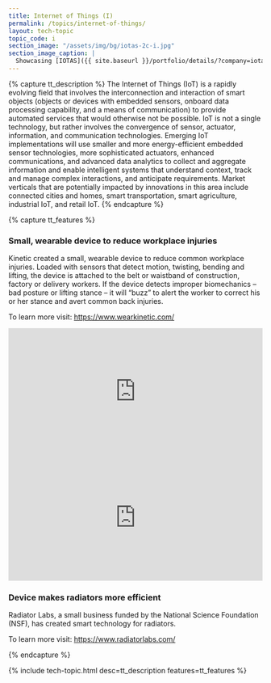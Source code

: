 ```yaml
---
title: Internet of Things (I)
permalink: /topics/internet-of-things/
layout: tech-topic
topic_code: i
section_image: "/assets/img/bg/iotas-2c-i.jpg"
section_image_caption: |
  Showcasing [IOTAS]({{ site.baseurl }}/portfolio/details/?company=iotas-inc#iotas-inc)'s' Home app, featuring a unique floor plan view and Smart Stories™.
---
```

{% capture tt_description %}
The Internet of Things (IoT) is a rapidly evolving field that involves the interconnection and interaction of smart objects (objects or devices with embedded sensors, onboard data processing capability, and a means of communication) to provide automated services that would otherwise not be possible. IoT is not a single technology, but rather involves the convergence of sensor, actuator, information, and communication technologies. Emerging IoT implementations will use smaller and more energy-efficient embedded sensor technologies, more sophisticated actuators, enhanced communications, and advanced data analytics to collect and aggregate information and enable intelligent systems that understand context, track and manage complex interactions, and anticipate requirements. Market verticals that are potentially impacted by innovations in this area include connected cities and homes, smart transportation, smart agriculture, industrial IoT, and retail IoT.
{% endcapture %}

{% capture tt_features %}
<div class="usa-section usa-content usa-grid">
  <div class="image-video">
    <div class="usa-width-one-half">
      <h3>Small, wearable device to reduce workplace injuries</h3>
      <p>Kinetic created a small, wearable device to reduce common workplace injuries. Loaded with sensors that detect motion, twisting, bending and lifting, the device is attached to the belt or waistband of construction, factory or delivery workers. If the device detects improper biomechanics – bad posture or lifting stance – it will “buzz” to alert the worker to correct his or her stance and avert common back injuries.</p>
      <p>To learn more visit: <a href="https://www.wearkinetic.com/">https://www.wearkinetic.com/</a></p>
    </div>
    <div class="usa-width-one-half">
       <iframe sandbox="allow-same-origin allow-scripts" title="Kinetic" width="100%" height="250" src="https://www.youtube.com/embed/1UAXId9owiY?modestbranding=1&showinfo=0&fs=1" frameborder="0" allowfullscreen=""></iframe>
    </div>
  </div>
</div>

<div class="background-light-blue">
  <div class="usa-section usa-content usa-grid">
   <div class="image-video">
    <div class="usa-width-one-half">
      <iframe sandbox="allow-same-origin allow-scripts" title="Radiator Labs" width="100%" height="250" src="https://www.youtube.com/embed/8tmxE4y15Lo?modestbranding=1&showinfo=0&fs=1" frameborder="0" allowfullscreen=""></iframe>
    </div>
     <div class="usa-width-one-half">
      <h3>Device makes radiators more efficient</h3>
      <p>Radiator Labs, a small business funded by the National Science Foundation (NSF), has created smart technology for radiators. </p>
      <p>To learn more visit: <a href="https://www.radiatorlabs.com/">https://www.radiatorlabs.com/</a></p>
    </div>
    
  </div>
  </div>
</div>
{% endcapture %}

{% include tech-topic.html desc=tt_description features=tt_features %}
